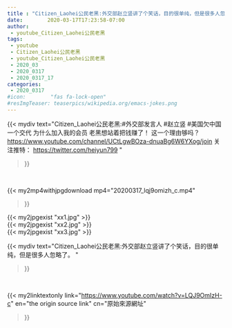 ```yaml
---
title : "Citizen_Laohei公民老黑:外交部赵立竖讲了个笑话，目的很单纯，但是很多人忽略了。 "
date:        2020-03-17T17:23:58-07:00
author:
 - youtube_Citizen_Laohei公民老黑
tags:
 - youtube
 - Citizen_Laohei公民老黑
 - youtube_Citizen_Laohei公民老黑
 - 2020_03
 - 2020_0317
 - 2020_0317_17
categories:
 - 2020_0317
#icon:        "fas fa-lock-open"
#resImgTeaser: teaserpics/wikipedia.org/emacs-jokes.png
---
```


{{< mydiv text="Citizen_Laohei公民老黑:#外交部发言人 #赵立竖 #美国欠中国一个交代  为什么加入我的会员 老黑想站着把钱赚了！ 这一个理由够吗？ https://www.youtube.com/channel/UCtLgwBOza-dnuaBg6W6YXog/join  关注推特： https://twitter.com/heiyun799 "
>}}
<br>


{{< my2mp4withjpgdownload mp4="20200317_lqj9omizh_c.mp4"
>}}

{{< my2jpgexist "xx1.jpg" >}}<br>
{{< my2jpgexist "xx2.jpg" >}}<br>
{{< my2jpgexist "xx3.jpg" >}}<br>



{{< mydiv text="Citizen_Laohei公民老黑:外交部赵立竖讲了个笑话，目的很单纯，但是很多人忽略了。 "
>}}
<br>

{{< my2linktextonly link="https://www.youtube.com/watch?v=LQJ9OmIzH-c"
en="the origin source link" cn="原始來源網址"
>}}


<br>

